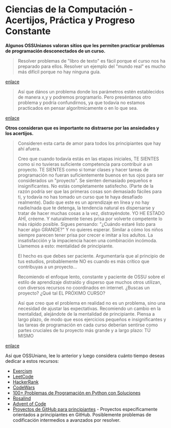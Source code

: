 # Ciencias de la Computación - Acertijos, Práctica y Progreso Constante

**Algunos OSSUnianos valoran sitios que les permiten practicar problemas de programación desconectados de un curso.**

> Resolver problemas de "libro de texto" es fácil porque el curso nos ha preparado para ellos. Resolver un ejemplo del "mundo real" es mucho más difícil porque no hay ninguna guía.

[enlace](https://github.com/ossu/computer-science/issues/783#issuecomment-694187743)

> Así que dános un problema donde los parámetros estén establecidos de manera x,y y podremos programarlo. Pero preséntanos otro problema y podría confundirnos, ya que todavía no estamos practicados en pensar algorítmicamente o en lo que sea.

[enlace](https://github.com/ossu/computer-science/issues/783#issuecomment-694176898)

**Otros consideran que es importante no distraerse por las ansiedades y los acertijos.**

> Consideren esta carta de amor para todos los principiantes que hay ahí afuera.
>
> Creo que cuando todavía estás en las etapas iniciales, TE SIENTES como si no tuvieras suficiente competencia para contribuir a un proyecto.
> TE SIENTES como si tomar clases y hacer tareas de programación no fueran suficientemente buenos en tus ojos para ser considerados un "proyecto".
> Se sienten demasiado pequeños e insignificantes. No estás completamente satisfecho.
> (Parte de la razón podría ser que las primeras cosas son demasiado fáciles para ti, y todavía no has tomado un curso que te haya desafiado realmente).
> Dado que este es un aprendizaje en línea y no hay nadie/nada que te detenga, la tendencia natural es dispersarse y tratar de hacer muchas cosas a la vez, distrayéndote.
> YO HE ESTADO AHÍ, créeme.
> Y naturalmente tienes prisa por volverte competente lo más rápido posible.
> Sigues pensando: "¿Cuándo estaré listo para hacer algo GRANDE?" Y no quieres esperar.
> Similar a cómo los niños siempre parecen tener prisa por crecer e imitar a los adultos.
> La insatisfacción y la impaciencia hacen una combinación incómoda.
> Llamemos a esto: mentalidad de principiante.
>
> El hecho es que debes ser paciente.
> Argumentaría que al principio de tus estudios, probablemente NO es cuando es más crítico que contribuyas a un proyecto...
>
> Recomiendo el enfoque lento, constante y paciente de OSSU sobre el estilo de aprendizaje distraído y disperso que muchos otros utilizan, con diversos recursos no coordinados en internet.
> ¿Buscas un proyecto? ¿Qué tal EL PRÓXIMO CURSO?
>
> Así que creo que el problema en realidad no es un problema, sino una necesidad de ajustar las expectativas.
> Recomiendo un cambio en la mentalidad, alejándote de la mentalidad de principiante.
> Piensa a largo plazo, de modo que esos ejercicios pequeños e insignificantes y las tareas de programación en cada curso deberían sentirse como partes cruciales de tu proyecto más grande y a largo plazo: TÚ MISMO

[enlace](https://github.com/ossu/computer-science/issues/783#issuecomment-690023645)

Así que OSSUniano, lee lo anterior y luego considera cuánto tiempo deseas dedicar a estos recursos:

- [Exercism](https://exercism.io/)
- [LeetCode](https://leetcode.com/)
- [HackerRank](https://www.hackerrank.com/)
- [CodeWars](https://www.codewars.com/)
- [100+ Problemas de Programación en Python con Soluciones](https://github.com/ProgrammingHero1/100-plus-python-coding-problems-with-solutions)
- [Rosalind](http://rosalind.info/problems/locations/)
- [Advent of Code](https://adventofcode.com/)
- [Proyectos de GitHub para principiantes](https://github.com/MunGell/awesome-for-beginners) - Proyectos específicamente orientados a principiantes en GitHub. Posiblemente problemas de codificación intermedios a avanzados por resolver.
